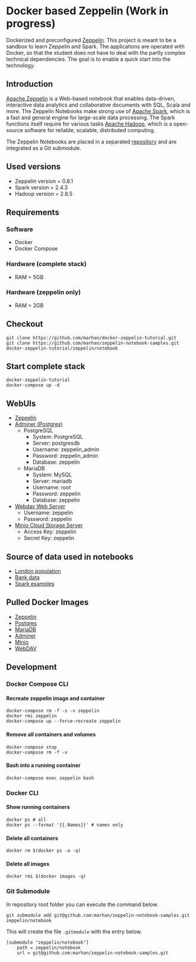 # Docker based Zeppelin (Work in progress)

Dockerized and preconfigured [Zeppelin](https://zeppelin.apache.org/docs/0.8.1/setup/deployment/docker.html). 
This project is meant to be a sandbox to learn Zeppelin and Spark. 
The applications are operated with Docker, so that the student does not have to deal with the partly complex technical dependencies. 
The goal is to enable a quick start into the technology.  

## Introduction

[Apache Zeppelin](http://zeppelin.apache.org/) is a Web-based notebook that enables data-driven, 
interactive data analytics and collaborative documents with SQL, Scala and more. 
The Zeppelin Notebooks make strong use of [Apache Spark](https://spark.apache.org), which is a fast and general engine for large-scale data processing. 
The Spark functions itself require for various tasks [Apache Hadoop](https://hadoop.apache.org/), which is a open-source software for reliable, scalable, distributed computing.

The Zeppelin Notebooks are placed in a separated [repository](https://github.com/marhan/zeppelin-notebook-samples) and are integrated as a Git submodule.

## Used versions

- Zeppelin version = 0.8.1
- Spark version = 2.4.3
- Hadoop version = 2.8.5

## Requirements

### Software
- Docker
- Docker Compose

### Hardware (complete stack)
- RAM = 5GB

### Hardware (zeppelin only)  
- RAM = 2GB

## Checkout

    git clone https://github.com/marhan/docker-zeppelin-tutorial.git
    git clone https://github.com/marhan/zeppelin-notebook-samples.git docker-zeppelin-tutorial/zeppelin/notebook
    
## Start complete stack

    docker-zeppelin-tutorial
    docker-compose up -d
    
## WebUIs

* [Zeppelin](http://localhost:10000) 
* [Adminer (Postgres)](http://localhost:10002) 
    * PostgreSQL
        * System: PostgreSQL
        * Server: postgresdb
        * Username: zeppelin_admin
        * Password: zeppelin_admin
        * Database: zeppelin
    * MariaDB
        * System: MySQL
        * Server: mariadb
        * Username: root
        * Password: zeppelin
        * Database: zeppelin
* [Webdav Web Server](http://localhost:10003) 
    * Username: zeppelin
    * Password: zeppelin
* [Minio Cloud Storage Server](http://localhost:10004)
    * Access Key: zeppelin
    * Secret Key: zeppelin 

## Source of data used in notebooks

- [London population](https://github.com/datasets/london-population)
- [Bank data](http://repositorium.sdum.uminho.pt/handle/1822/14838)
- [Spark examples](https://github.com/apache/spark/tree/master/examples/src/main/resources)
    
## Pulled Docker Images

- [Zeppelin](https://hub.docker.com/r/apache/zeppelin)
- [Postgres](https://hub.docker.com/_/postgres)
- [MariaDB](https://hub.docker.com/_/mariadb)
- [Adminer](https://hub.docker.com/_/adminer/)
- [Minio](https://hub.docker.com/r/minio/minio/)
- [WebDAV](https://hub.docker.com/r/bytemark/webdav/)

## Development

### Docker Compose CLI

#### Recreate zeppelin image and container
    
    docker-compose rm -f -s -v zeppelin
    docker rmi zeppelin    
    docker-compose up --force-recreate zeppelin
    
#### Remove all containers and volumes

    docker-compose stop
    docker-compose rm -f -v
    
#### Bash into a running container

    docker-compose exec zeppelin bash
    
### Docker CLI

#### Show running containers

    docker ps # all
    docker ps --format '{{.Names}}' # names only
    
#### Delete all containers

    docker rm $(docker ps -a -q)
    
#### Delete all images

    docker rmi $(docker images -q)
    
### Git Submodule

In repository root folder you can execute the command below.

    git submodule add git@github.com:marhan/zeppelin-notebook-samples.git zeppelin/notebook
    
This will create the file `.gitmodule` with the entry below. 

    [submodule "zeppelin/notebook"]
	    path = zeppelin/notebook
	    url = git@github.com:marhan/zeppelin-notebook-samples.git
